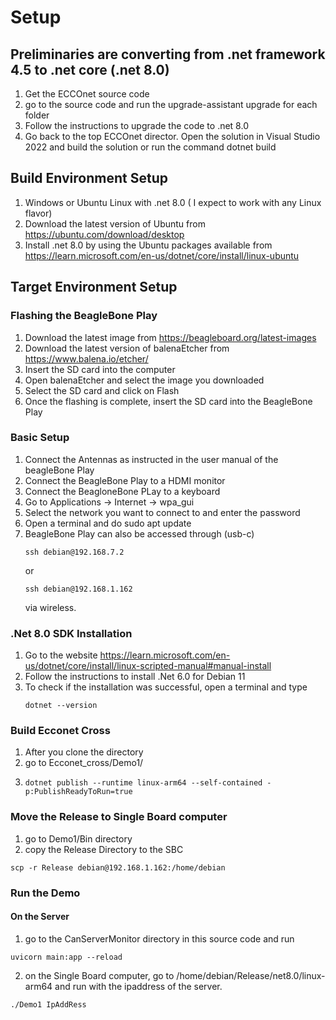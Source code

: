 # Setup 
## Preliminaries are converting from .net framework 4.5 to .net core (.net 8.0)
1. Get the ECCOnet source code 
5. go to the source code and run the upgrade-assistant upgrade for each folder
6. Follow the instructions to upgrade the code to .net 8.0
7. Go back to the top ECCOnet director. Open the solution in Visual Studio 2022 and build the solution or run the command dotnet build
## Build Environment Setup
1. Windows or Ubuntu Linux with .net 8.0 ( I expect to work with any Linux flavor) 
1. Download the latest version of Ubuntu from https://ubuntu.com/download/desktop
2. Install .net 8.0 by using the Ubuntu packages available from https://learn.microsoft.com/en-us/dotnet/core/install/linux-ubuntu

## Target Environment Setup
### Flashing the BeagleBone Play
1. Download the latest image from https://beagleboard.org/latest-images
2. Download the latest version of balenaEtcher from https://www.balena.io/etcher/
3. Insert the SD card into the computer
4. Open balenaEtcher and select the image you downloaded
5. Select the SD card and click on Flash
6. Once the flashing is complete, insert the SD card into the BeagleBone Play
### Basic Setup
1. Connect the Antennas as instructed in the user manual of the beagleBone Play
2. Connect the BeagleBone Play to a HDMI monitor
3. Connect the BeagloneBone PLay to a keyboard 
4. Go to Applications -> Internet -> wpa_gui
5. Select the network you want to connect to and enter the password
6. Open a terminal and do sudo apt update
7. BeagleBone Play can also be accessed through  (usb-c)
   ```
   ssh debian@192.168.7.2
   ```
   or
   ```
   ssh debian@192.168.1.162
   ```
    via wireless. 
### .Net 8.0 SDK Installation
1. Go to the website https://learn.microsoft.com/en-us/dotnet/core/install/linux-scripted-manual#manual-install
2. Follow the instructions to install .Net 6.0 for Debian 11
3. To check if the installation was successful, open a terminal and type
   ```
   dotnet --version
   ```
### Build Ecconet Cross 
1. After you clone the directory
2. go to Ecconet_cross/Demo1/
3. ```
   dotnet publish --runtime linux-arm64 --self-contained -p:PublishReadyToRun=true
   ```
### Move the Release to Single Board computer
1. go to Demo1/Bin directory
2. copy the Release Directory to the SBC
```
scp -r Release debian@192.168.1.162:/home/debian
```
### Run the Demo 
#### On the Server 
1. go to the CanServerMonitor directory in this source code and run
```
uvicorn main:app --reload

```
2. on the Single Board computer, go to /home/debian/Release/net8.0/linux-arm64 and run with the ipaddress of the server.
```
./Demo1 IpAddRess
```

   
